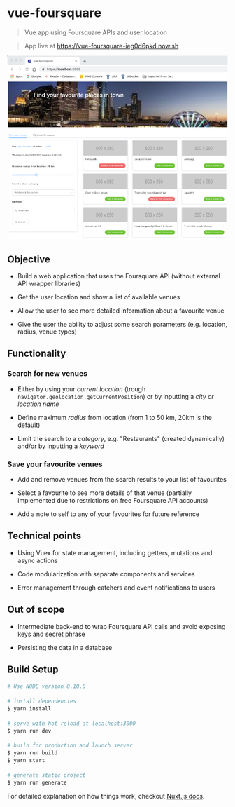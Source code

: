 # vue-foursquare

> Vue app using Foursquare APIs and user location

> App live at https://vue-foursquare-ieg0d6pkd.now.sh

![landing page](./static/landing_page.png)

## Objective

- Build a web application that uses the Foursquare API (without external API wrapper libraries)

- Get the user location and show a list of available venues

- Allow the user to see more detailed information about a favourite venue

- Give the user the ability to adjust some search parameters (e.g. location, radius, venue types)

## Functionality

### Search for new venues

- Either by using your *current location* (trough `navigator.geolocation.getCurrentPosition`) or
by inputting a *city or location name*

- Define maximum *radius* from location (from 1 to 50 km, 20km is the default)

- Limit the search to a *category*, e.g. "Restaurants" (created dynamically) and/or by inputting a *keyword*

### Save your favourite venues

- Add and remove venues from the search results to your list of favourites

- Select a favourite to see more details of that venue (partially implemented due to restrictions on free Foursquare API accounts)

- Add a note to self to any of your favourites for future reference

## Technical points

- Using Vuex for state management, including getters, mutations and async actions

- Code modularization with separate components and services

- Error management through catchers and event notifications to users

## Out of scope

- Intermediate back-end to wrap Foursquare API calls and avoid exposing keys and secret phrase

- Persisting the data in a database

## Build Setup

``` bash
# Use NODE version 8.10.0

# install dependencies
$ yarn install

# serve with hot reload at localhost:3000
$ yarn run dev

# build for production and launch server
$ yarn run build
$ yarn start

# generate static project
$ yarn run generate
```

For detailed explanation on how things work, checkout [Nuxt.js docs](https://nuxtjs.org).
